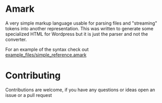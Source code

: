 # Amark
A very simple markup language usable for parsing files and "streaming" tokens into another 
representation. This was written to generate some specialized HTML for Wordpress but it is just 
the parser and not the converter.

For an example of the syntax check out [example_files/simple_reference.amark](./example_files/simple_reference.amark)

# Contributing
Contributions are welcome, if you have any questions or ideas open an issue or a pull request

